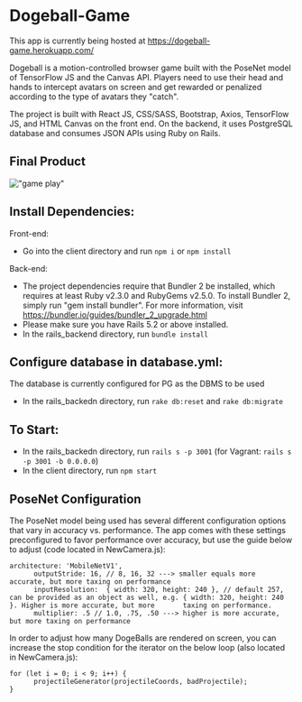 # Dogeball-Game

This app is currently being hosted at https://dogeball-game.herokuapp.com/

Dogeball is a motion-controlled browser game built with the PoseNet model of TensorFlow JS and the Canvas API. Players need to use their
head and hands to intercept avatars on screen and get rewarded or penalized according to the type of avatars they "catch". 

The project is built with React JS, CSS/SASS, Bootstrap, Axios, TensorFlow JS, and HTML Canvas on the front end. On the backend, it uses PostgreSQL database 
and consumes JSON APIs using Ruby on Rails.

## Final Product
!["game play"](https://github.com/doge33/Dogeball-Game/blob/master/docs/DogeBall.gif?raw=true)

## Install Dependencies:
Front-end:
- Go into the client directory and run ```npm i``` or ```npm install```

Back-end: 
- The project dependencies require that Bundler 2 be installed, which requires at least Ruby v2.3.0 and RubyGems v2.5.0. To install Bundler 2, simply run "gem install bundler". For more information, visit https://bundler.io/guides/bundler_2_upgrade.html
- Please make sure you have Rails 5.2 or above installed.
- In the rails_backend directory, run ```bundle install```

## Configure database in database.yml:

The database is currently configured for PG as the DBMS to be used
- In the rails_backedn directory, run ```rake db:reset``` and ```rake db:migrate```

## To Start:
- In the rails_backedn directory, run ```rails s -p 3001``` (for Vagrant: ```rails s -p 3001 -b 0.0.0.0```)
- In the client directory, run ```npm start```

## PoseNet Configuration
The PoseNet model being used has several different configuration options that vary in accuracy vs. performance. The app comes with these settings preconfigured to favor performance over accuracy, but use the guide below to adjust (code located in NewCamera.js):
```
architecture: 'MobileNetV1',
      outputStride: 16, // 8, 16, 32 ---> smaller equals more accurate, but more taxing on performance
      inputResolution:  { width: 320, height: 240 }, // default 257, can be provided as an object as well, e.g. { width: 320, height: 240 }. Higher is more accurate, but more       taxing on performance.
      multiplier: .5 // 1.0, .75, .50 ---> higher is more accurate, but more taxing on performance
```
In order to adjust how many DogeBalls are rendered on screen, you can increase the stop condition for the iterator on the below loop (also located in NewCamera.js):
```
for (let i = 0; i < 9; i++) {
      projectileGenerator(projectileCoords, badProjectile);  
}
```



